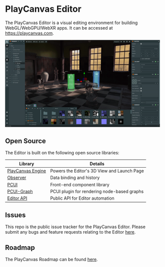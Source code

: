 # PlayCanvas Editor

The PlayCanvas Editor is a visual editing environment for building WebGL/WebGPU/WebXR apps. It can be accessed at https://playcanvas.com.

![Editor](images/editor.png)

## Open Source

The Editor is built on the following open source libraries:

| Library                                                       | Details                                     |
| ------------------------------------------------------------- | ------------------------------------------- |
| [PlayCanvas Engine](https://github.com/playcanvas/engine)     | Powers the Editor's 3D View and Launch Page |
| [Observer](https://github.com/playcanvas/playcanvas-observer) | Data binding and history                    |
| [PCUI](https://github.com/playcanvas/pcui)                    | Front-end component library                 |
| [PCUI-Graph](https://github.com/playcanvas/pcui-graph)        | PCUI plugin for rendering node-based graphs |
| [Editor API](https://github.com/playcanvas/editor-api)        | Public API for Editor automation            |

## Issues

This repo is the public issue tracker for the PlayCanvas Editor. Please submit any bugs and feature requests relating to the Editor [here](https://github.com/playcanvas/editor/issues).

## Roadmap

The PlayCanvas Roadmap can be found [here](https://github.com/orgs/playcanvas/projects/16).
